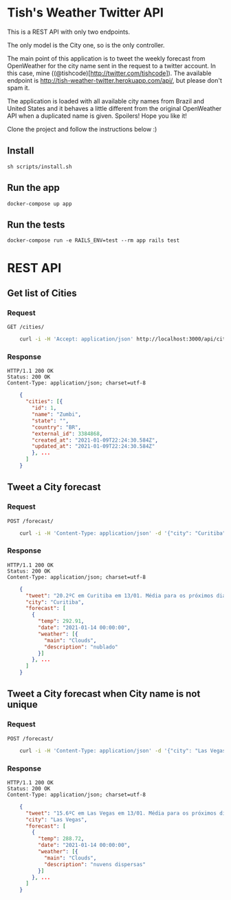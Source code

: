 # Tish's Weather Twitter API

This is a REST API with only two endpoints.

The only model is the City one, so is the only controller.

The main point of this application is to tweet the weekly forecast from OpenWeather for the city name sent in the request to a twitter account. In this case, mine ((@tishcode)[http://twitter.com/tishcode]). The available endpoint is http://tish-weather-twitter.herokuapp.com/api/, but please don't spam it.

The application is loaded with all available city names from Brazil and United States and it behaves a little different from the original OpenWeather API when a duplicated name is given. Spoilers! Hope you like it!

Clone the project and follow the instructions below :)

## Install

    sh scripts/install.sh

## Run the app

    docker-compose up app

## Run the tests

    docker-compose run -e RAILS_ENV=test --rm app rails test

# REST API

## Get list of Cities

### Request

`GET /cities/`

```bash
    curl -i -H 'Accept: application/json' http://localhost:3000/api/cities/
```

### Response

    HTTP/1.1 200 OK
    Status: 200 OK
    Content-Type: application/json; charset=utf-8

```json
    {
      "cities": [{
        "id": 1,
        "name": "Zumbi",
        "state": "",
        "country": "BR",
        "external_id": 3384868,
        "created_at": "2021-01-09T22:24:30.584Z",
        "updated_at": "2021-01-09T22:24:30.584Z"
        }, ...
      ]
    }
```

## Tweet a City forecast

### Request

`POST /forecast/`

```bash
    curl -i -H 'Content-Type: application/json' -d '{"city": "Curitiba"}' http://localhost:3000/api/forecast
```
### Response

    HTTP/1.1 200 OK
    Status: 200 OK
    Content-Type: application/json; charset=utf-8

```json
    {
      "tweet": "20.2ºC em Curitiba em 13/01. Média para os próximos dias: 21ºC em 14/01, 21ºC em 15/01, 22ºC em 16/01, 21ºC em 17/01 e 22ºC em 18/01.",
      "city": "Curitiba",
      "forecast": [
        {
          "temp": 292.91,
          "date": "2021-01-14 00:00:00",
          "weather": [{
            "main": "Clouds",
            "description": "nublado"
          }]
        }, ...
      ]
    }
```


## Tweet a City forecast when City name is not unique

### Request

`POST /forecast/`

```bash
    curl -i -H 'Content-Type: application/json' -d '{"city": "Las Vegas", "state": "NV", "country": "US"}' http://localhost:3000/api/forecast
```
### Response

    HTTP/1.1 200 OK
    Status: 200 OK
    Content-Type: application/json; charset=utf-8

```json
    {
      "tweet": "15.6ºC em Las Vegas em 13/01. Média para os próximos dias: 12ºC em 14/01, 13ºC em 15/01, 13ºC em 16/01, 12ºC em 17/01 e 12ºC em 18/01.",
      "city": "Las Vegas",
      "forecast": [
        {
          "temp": 288.72,
          "date": "2021-01-14 00:00:00",
          "weather": [{
            "main": "Clouds",
            "description": "nuvens dispersas"
          }]
        }, ...
      ]
    }
```

